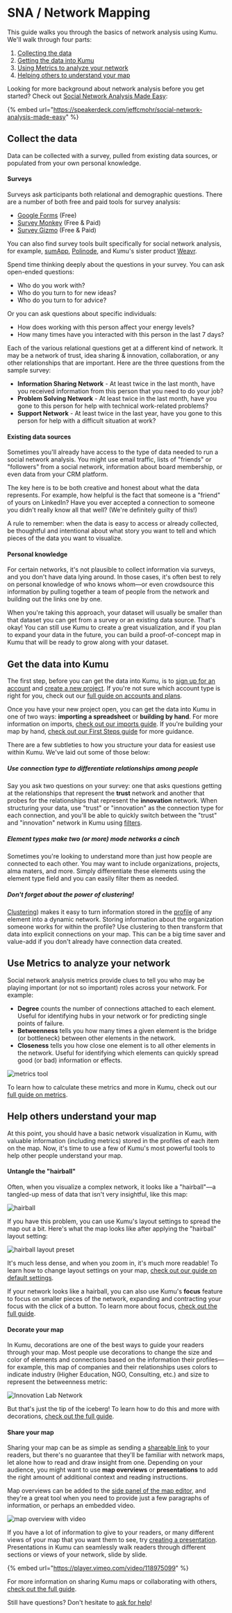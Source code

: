 # SNA / Network Mapping

This guide walks you through the basics of network analysis using Kumu. We'll walk through four parts:

1. [Collecting the data](#collect-the-data)
1. [Getting the data into Kumu](#get-the-data-into-kumu)
1. [Using Metrics to analyze your network](#use-metrics-to-analyze-your-network)
1. [Helping others to understand your map](#help-others-understand-your-map)

Looking for more background about network analysis before you get started? Check out [Social Network Analysis Made Easy](https://speakerdeck.com/jeffcmohr/social-network-analysis-made-easy):

{% embed url="https://speakerdeck.com/jeffcmohr/social-network-analysis-made-easy" %}

## Collect the data

Data can be collected with a survey, pulled from existing data sources, or populated from your own personal knowledge.

#### Surveys

Surveys ask participants both relational and demographic questions. There are a number of both free and paid tools for survey analysis:

* [Google Forms](https://docs.google.com/forms) (Free)
* [Survey Monkey](https://www.surveymonkey.com/) (Free & Paid)
* [Survey Gizmo](https://www.surveygizmo.com) (Free & Paid)

You can also find survey tools built specifically for social network analysis, for example, [sumApp](http://greaterthanthesum.com/sumapp/), [Polinode](https://polinode.com/), and Kumu's sister product [Weavr](https://weavr.app/about).

Spend time thinking deeply about the questions in your survey. You can ask open-ended questions:
* Who do you work with?
* Who do you turn to for new ideas?
* Who do you turn to for advice?

Or you can ask questions about specific individuals:
* How does working with this person affect your energy levels?
* How many times have you interacted with this person in the last 7 days?

Each of the various relational questions get at a different kind of network. It may be a network of trust, idea sharing & innovation, collaboration, or any other relationships that are important. Here are the three questions from the sample survey:

* **Information Sharing Network** - At least twice in the last month, have you received information from this person that you need to do your job?
* **Problem Solving Network** - At least twice in the last month, have you gone to this person for help with technical work-related problems?
* **Support Network** - At least twice in the last year, have you gone to this person for help with a difficult situation at work?


#### Existing data sources

Sometimes you'll already have access to the type of data needed to run a social network analysis. You might use email traffic, lists of "friends" or "followers" from a social network, information about board membership, or even data from your CRM platform.

The key here is to be both creative and honest about what the data represents. For example, how helpful is the fact that someone is a "friend" of yours on LinkedIn? Have you ever accepted a connection to someone you didn't really know all that well? (We're definitely guilty of this!)

A rule to remember: when the data is easy to access or already collected, be thoughtful and intentional about what story you want to tell and which pieces of the data you want to visualize.


#### Personal knowledge

For certain networks, it's not plausible to collect information via surveys, and you don't have data lying around. In those cases, it's often best to rely on personal knowledge of who knows whom—or even crowdsource this information by pulling together a team of people from the network and building out the links one by one.

When you're taking this approach, your dataset will usually be smaller than that dataset you can get from a survey or an existing data source. That's okay! You can still use Kumu to create a great visualization, and if you plan to expand your data in the future, you can build a proof-of-concept map in Kumu that will be ready to grow along with your dataset.


## Get the data into Kumu

The first step, before you can get the data into Kumu, is to [sign up for an account](https://kumu.io/join) and [create a new project](https://kumu.io/new). If you're not sure which account type is right for you, check out our [full guide on accounts and plans](/overview/accounts-and-plans.md).

Once you have your new project open, you can get the data into Kumu in one of two ways: **importing a spreadsheet** or **building by hand**. For more information on imports, [check out our imports guide](/guides/import.md). If you're building your map by hand, [check out our First Steps guide](/getting-started/first-steps.md#build-your-map-by-hand) for more guidance.

There are a few subtleties to how you structure your data for easiest use within Kumu. We've laid out some of those below:

##### Use connection type to differentiate relationships among people
Say you ask two questions on your survey: one that asks questions getting at the relationships that represent the **trust** network and another that probes for the relationships that represent the **innovation** network. When structuring your data, use "trust" or "innovation" as the connection type for each connection, and you'll be able to quickly switch between the "trust" and "innovation" network in Kumu using [filters](/guides/filter.md).

##### Element types make two (or more) mode networks a cinch
Sometimes you're looking to understand more than just how people are connected to each other. You may want to include organizations, projects, alma maters, and more. Simply differentiate these elements using the element type field and you can easily filter them as needed.

##### Don't forget about the power of clustering!
[Clustering](/guides/clustering.md)) makes it easy to turn information stored in the [profile](/guides/profiles.md) of any element into a dynamic network. Storing information about the organization someone works for within the profile? Use clustering to then transform that data into explicit connections on your map. This can be a big time saver and value-add if you don't already have connection data created.


## Use Metrics to analyze your network

Social network analysis metrics provide clues to tell you who may be playing important (or not so important) roles across your network. For example:

- **Degree** counts the number of connections attached to each element. Useful for identifying hubs in your network or for predicting single points of failure.
- **Betweenness** tells you how many times a given element is the bridge (or bottleneck) between other elements in the network.
- **Closeness** tells you how close one element is to all other elements in the network. Useful for identifying which elements can quickly spread good (or bad) information or effects.

![metrics tool](/images/metrics-degree.png)

To learn how to calculate these metrics and more in Kumu, check out our [full guide on metrics](/guides/metrics.md).


## Help others understand your map

At this point, you should have a basic network visualization in Kumu, with valuable information (including metrics) stored in the profiles of each item on the map. Now, it's time to use a few of Kumu's most powerful tools to help other people understand your map.

#### Untangle the "hairball"

Often, when you visualize a complex network, it looks like a "hairball"—a tangled-up mess of data that isn't very insightful, like this map:

![hairball](/images/hairball.png)

If you have this problem, you can use Kumu's layout settings to spread the map out a bit. Here's what the map looks like after applying the "hairball" layout setting:

![hairball layout preset](/images/layout-preset-hairball.png)

It's much less dense, and when you zoom in, it's much more readable! To learn how to change layout settings on your map, [check out our guide on default settings](/guides/default-view-settings.md).

If your network looks like a hairball, you can also use Kumu's **focus** feature to focus on smaller pieces of the network, expanding and contracting your focus with the click of a button. To learn more about focus, [check out the full guide](/guides/focus.md).

#### Decorate your map

In Kumu, decorations are one of the best ways to guide your readers through your map. Most people use decorations to change the size and color of elements and connections based on the information their profiles—for example, this map of companies and their relationships uses colors to indicate industry (Higher Education, NGO, Consulting, etc.) and size to represent the betweenness metric:

![Innovation Lab Network](/images/innovation-lab.png)

But that's just the tip of the iceberg! To learn how to do this and more with decorations, [check out the full guide](/guides/decorate.md).

#### Share your map

Sharing your map can be as simple as sending a [shareable link](/guides/share-and-embed.md) to your readers, but there's no guarantee that they'll be familiar with network maps, let alone how to read and draw insight from one. Depending on your audience, you might want to use **map overviews** or **presentations** to add the right amount of additional context and reading instructions.

Map overviews can be added to the [side panel of the map editor](/overview/map-editor.md#side-panel), and they're a great tool when you need to provide just a few paragraphs of information, or perhaps an embedded video.

![map overview with video](/images/map-overview-with-video.png)

If you have a lot of information to give to your readers, or many different views of your map that you want them to see, try [creating a presentation](/guides/presentations.md). Presentations in Kumu can seamlessly walk readers through different sections or views of your network, slide by slide.

{% embed url="https://player.vimeo.com/video/118975099" %}

For more information on sharing Kumu maps or collaborating with others, [check out the full guide](/overview/collaboration.md).

Still have questions? Don't hesitate to [ask for help](/about/where-can-i-get-help.md)!


